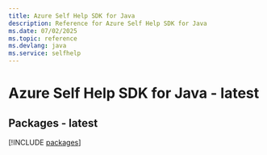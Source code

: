 ```yaml
---
title: Azure Self Help SDK for Java
description: Reference for Azure Self Help SDK for Java
ms.date: 07/02/2025
ms.topic: reference
ms.devlang: java
ms.service: selfhelp
---
```

# Azure Self Help SDK for Java - latest
## Packages - latest
[!INCLUDE [packages](self-help-index.md)]